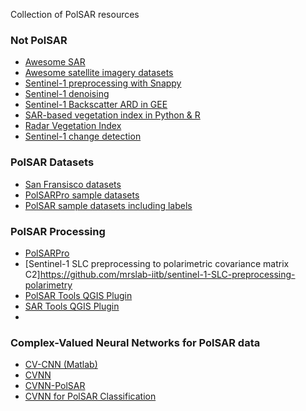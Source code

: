 Collection of PolSAR resources

### Not PolSAR
* [Awesome SAR](https://github.com/RadarCODE/awesome-sar)
* [Awesome satellite imagery datasets](https://github.com/chrieke/awesome-satellite-imagery-datasets)
* [Sentinel-1 preprocessing with Snappy](https://github.com/wajuqi/Sentinel-1-preprocessing-using-Snappy)
* [Sentinel-1 denoising](https://github.com/nansencenter/sentinel1denoised)
* [Sentinel-1 Backscatter ARD in GEE](https://github.com/adugnag/gee_s1_ard)
* [SAR-based vegetation index in Python & R](https://github.com/eupassarinho/sentinel-1-SAR-vegetation-indices)
* [Radar Vegetation Index](https://custom-scripts.sentinel-hub.com/custom-scripts/sentinel-1/radar_vegetation_index_code_dual_polarimetric/#)
* [Sentinel-1 change detection](https://github.com/mortcanty/eesarseq)

### PolSAR Datasets
* [San Fransisco datasets](https://ietr-lab.univ-rennes1.fr/polsarpro-bio/san-francisco/)
* [PolSARPro sample datasets](earth.esa.int/web/polsarpro/datasources/sample-datasets)
* [PolSAR sample datasets including labels](https://github.com/liuxuvip/PolSF)

### PolSAR Processing
* [PolSARPro](https://earth.esa.int/web/polsarpro)
* [Sentinel-1 SLC preprocessing to polarimetric covariance matrix C2]https://github.com/mrslab-iitb/sentinel-1-SLC-preprocessing-polarimetry
* [PolSAR Tools QGIS Plugin](https://github.com/Narayana-Rao/PolSAR-tools)
* [SAR Tools QGIS Plugin](https://github.com/dipankar05/SAR-tools)
* []()

### Complex-Valued Neural Networks for PolSAR data
* [CV-CNN (Matlab)](https://github.com/fudanxu/CV-CNN)
* [CVNN](https://github.com/NEGU93/cvnn)
* [CVNN-PolSAR](https://github.com/NEGU93/CVNN-PolSAR)
* [CVNN for PolSAR Classification](https://github.com/NEGU93/polsar_cvnn)
